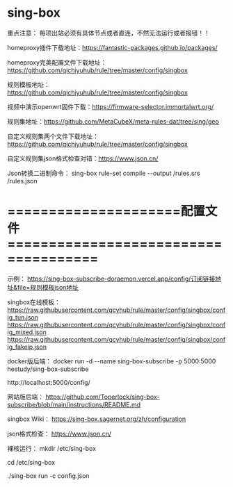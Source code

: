 # sing-box

重点注意：
每项出站必须有具体节点或者直连，不然无法运行或者报错！！

homeproxy插件下载地址：https://fantastic-packages.github.io/packages/

homeproxy完美配置文件下载地址：https://github.com/qichiyuhub/rule/tree/master/config/singbox

规则模板地址：https://github.com/qichiyuhub/rule/tree/master/config/singbox

视频中演示openwrt固件下载：https://firmware-selector.immortalwrt.org/

规则集地址：https://github.com/MetaCubeX/meta-rules-dat/tree/sing/geo

自定义规则集两个文件下载地址：https://github.com/qichiyuhub/rule/tree/master/config/singbox

自定义规则集json格式检查对错：https://www.json.cn/

Json转换二进制命令：
sing-box rule-set compile --output /rules.srs /rules.json

# =====================配置文件=====================================
示例：
https://sing-box-subscribe-doraemon.vercel.app/config/订阅链接地址&file=规则模板json地址

singbox在线模板：
https://raw.githubusercontent.com/qcyhub/rule/master/config/singbox/config_tun.json
https://raw.githubusercontent.com/qcyhub/rule/master/config/singbox/config_mixed.json
https://raw.githubusercontent.com/qcyhub/rule/master/config/singbox/config_fakeip.json

docker版后端：
docker run -d --name sing-box-subscribe -p 5000:5000 hestudy/sing-box-subscribe

http://localhost:5000/config/

网站版后端：
https://github.com/Toperlock/sing-box-subscribe/blob/main/instructions/README.md

singbox Wiki：
https://sing-box.sagernet.org/zh/configuration

json格式检查：
https://www.json.cn/

裸核运行：
mkdir /etc/sing-box

cd /etc/sing-box

./sing-box run -c config.json

